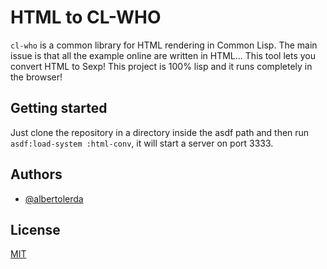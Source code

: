 # HTML to CL-WHO

`cl-who` is a common library for HTML rendering in Common Lisp. The main issue is that all the example online are written in HTML... This tool lets you convert HTML to Sexp!
This project is 100% lisp and it runs completely in the browser!

## Getting started
Just clone the repository in a directory inside the asdf path and then run `asdf:load-system :html-conv`, it will start a server on port 3333.


## Authors

- [@albertolerda](https://www.github.com/albertolerda)


## License

[MIT](https://choosealicense.com/licenses/mit/)


